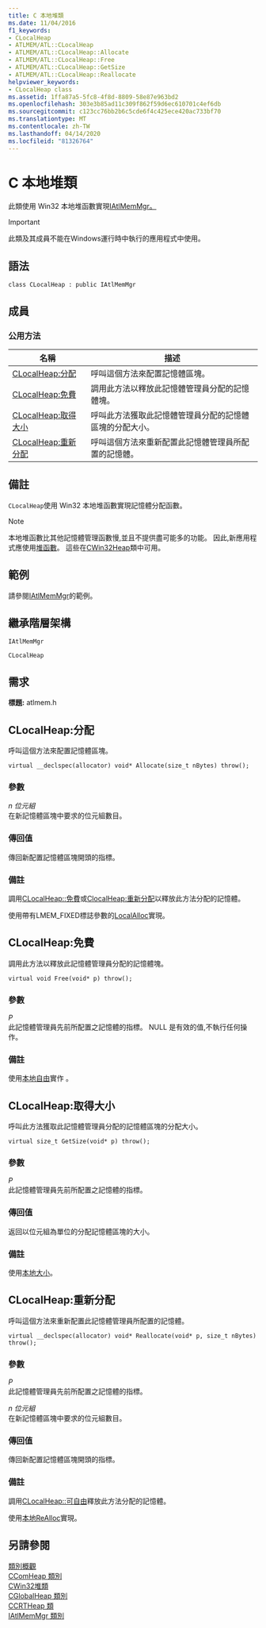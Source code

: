 ```yaml
---
title: C 本地堆類
ms.date: 11/04/2016
f1_keywords:
- CLocalHeap
- ATLMEM/ATL::CLocalHeap
- ATLMEM/ATL::CLocalHeap::Allocate
- ATLMEM/ATL::CLocalHeap::Free
- ATLMEM/ATL::CLocalHeap::GetSize
- ATLMEM/ATL::CLocalHeap::Reallocate
helpviewer_keywords:
- CLocalHeap class
ms.assetid: 1ffa87a5-5fc8-4f8d-8809-58e87e963bd2
ms.openlocfilehash: 303e3b85ad11c309f862f59d6ec610701c4ef6db
ms.sourcegitcommit: c123cc76bb2b6c5cde6f4c425ece420ac733bf70
ms.translationtype: MT
ms.contentlocale: zh-TW
ms.lasthandoff: 04/14/2020
ms.locfileid: "81326764"
---
```

# <a name="clocalheap-class"></a>C 本地堆類

此類使用 Win32 本地堆函數實現[IAtlMemMgr。](../../atl/reference/iatlmemmgr-class.md)

> [!IMPORTANT]
> 此類及其成員不能在Windows運行時中執行的應用程式中使用。

## <a name="syntax"></a>語法

```
class CLocalHeap : public IAtlMemMgr
```

## <a name="members"></a>成員

### <a name="public-methods"></a>公用方法

|名稱|描述|
|----------|-----------------|
|[CLocalHeap:分配](#allocate)|呼叫這個方法來配置記憶體區塊。|
|[CLocalHeap:免費](#free)|調用此方法以釋放此記憶體管理員分配的記憶體塊。|
|[CLocalHeap:取得大小](#getsize)|呼叫此方法獲取此記憶體管理員分配的記憶體區塊的分配大小。|
|[CLocalHeap:重新分配](#reallocate)|呼叫這個方法來重新配置此記憶體管理員所配置的記憶體。|

## <a name="remarks"></a>備註

`CLocalHeap`使用 Win32 本地堆函數實現記憶體分配函數。

> [!NOTE]
> 本地堆函數比其他記憶體管理函數慢,並且不提供盡可能多的功能。 因此,新應用程式應使用[堆函數](/windows/win32/Memory/heap-functions)。 這些在[CWin32Heap](../../atl/reference/cwin32heap-class.md)類中可用。

## <a name="example"></a>範例

請參閱[IAtlMemMgr](../../atl/reference/iatlmemmgr-class.md)的範例。

## <a name="inheritance-hierarchy"></a>繼承階層架構

`IAtlMemMgr`

`CLocalHeap`

## <a name="requirements"></a>需求

**標題:** atlmem.h

## <a name="clocalheapallocate"></a><a name="allocate"></a>CLocalHeap:分配

呼叫這個方法來配置記憶體區塊。

```
virtual __declspec(allocator) void* Allocate(size_t nBytes) throw();
```

### <a name="parameters"></a>參數

*n 位元組*<br/>
在新記憶體區塊中要求的位元組數目。

### <a name="return-value"></a>傳回值

傳回新配置記憶體區塊開頭的指標。

### <a name="remarks"></a>備註

調用[CLocalHeap::免費](#free)或[ClocalHeap:重新分配](#reallocate)以釋放此方法分配的記憶體。

使用帶有LMEM_FIXED標誌參數的[LocalAlloc](/windows/win32/api/winbase/nf-winbase-localalloc)實現。

## <a name="clocalheapfree"></a><a name="free"></a>CLocalHeap:免費

調用此方法以釋放此記憶體管理員分配的記憶體塊。

```
virtual void Free(void* p) throw();
```

### <a name="parameters"></a>參數

*P*<br/>
此記憶體管理員先前所配置之記憶體的指標。 NULL 是有效的值,不執行任何操作。

### <a name="remarks"></a>備註

使用[本地自由](/windows/win32/api/winbase/nf-winbase-localfree)實作 。

## <a name="clocalheapgetsize"></a><a name="getsize"></a>CLocalHeap:取得大小

呼叫此方法獲取此記憶體管理員分配的記憶體區塊的分配大小。

```
virtual size_t GetSize(void* p) throw();
```

### <a name="parameters"></a>參數

*P*<br/>
此記憶體管理員先前所配置之記憶體的指標。

### <a name="return-value"></a>傳回值

返回以位元組為單位的分配記憶體區塊的大小。

### <a name="remarks"></a>備註

使用[本地大小](/windows/win32/api/winbase/nf-winbase-localsize)。

## <a name="clocalheapreallocate"></a><a name="reallocate"></a>CLocalHeap:重新分配

呼叫這個方法來重新配置此記憶體管理員所配置的記憶體。

```
virtual __declspec(allocator) void* Reallocate(void* p, size_t nBytes) throw();
```

### <a name="parameters"></a>參數

*P*<br/>
此記憶體管理員先前所配置之記憶體的指標。

*n 位元組*<br/>
在新記憶體區塊中要求的位元組數目。

### <a name="return-value"></a>傳回值

傳回新配置記憶體區塊開頭的指標。

### <a name="remarks"></a>備註

調用[CLocalHeap::可自由](#free)釋放此方法分配的記憶體。

使用[本地ReAlloc](/windows/win32/api/winbase/nf-winbase-localrealloc)實現。

## <a name="see-also"></a>另請參閱

[類別概觀](../../atl/atl-class-overview.md)<br/>
[CComHeap 類別](../../atl/reference/ccomheap-class.md)<br/>
[CWin32堆類](../../atl/reference/cwin32heap-class.md)<br/>
[CGlobalHeap 類別](../../atl/reference/cglobalheap-class.md)<br/>
[CCRTHeap 類](../../atl/reference/ccrtheap-class.md)<br/>
[IAtlMemMgr 類別](../../atl/reference/iatlmemmgr-class.md)
